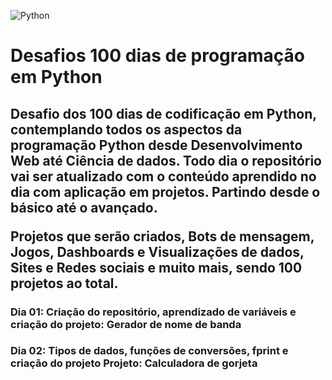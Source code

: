 ![Python](https://img.shields.io/badge/python-3670A0?style=for-the-badge&logo=python&logoColor=ffdd54)

<h1>Desafios 100 dias de programação em Python</h1>

<h2>Desafio dos 100 dias de codificação em Python, contemplando todos os aspectos da programação Python desde Desenvolvimento Web até Ciência de dados. Todo dia o repositório vai ser atualizado com o conteúdo aprendido no dia com aplicação em projetos. Partindo desde o básico até o avançado.

Projetos que serão criados, Bots de mensagem, Jogos, Dashboards e Visualizações de dados, Sites e Redes sociais e muito mais, sendo 100 projetos ao total.</h2>

<h3>Dia 01: Criação do repositório, aprendizado de variáveis e criação do projeto: Gerador de nome de banda</h3>
<h3>Dia 02: Tipos de dados, funções de conversões, fprint e criação do projeto Projeto: Calculadora de gorjeta</h3>
